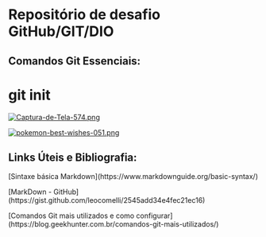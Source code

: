 # Repositório de desafio GitHub/GIT/DIO
## Comandos Git Essenciais:
# git init
[![Captura-de-Tela-574.png](https://i.postimg.cc/SsHD54cP/Captura-de-Tela-574.png)](https://postimg.cc/tZt3ZLSd)

[![pokemon-best-wishes-051.png](https://i.postimg.cc/TwJk6MRf/pokemon-best-wishes-051.png)](https://postimg.cc/Fd1by6dB)
## Links Úteis e Bibliografia: 
<p>[Sintaxe básica Markdown](https://www.markdownguide.org/basic-syntax/)
<p>[MarkDown - GitHub](https://gist.github.com/leocomelli/2545add34e4fec21ec16)
<p>[Comandos Git mais utilizados e como configurar](https://blog.geekhunter.com.br/comandos-git-mais-utilizados/)
